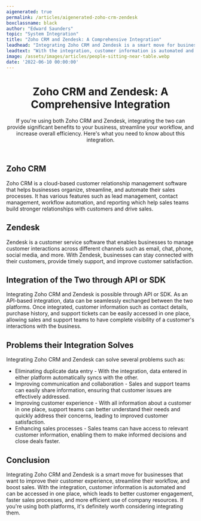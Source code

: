 ```yaml
---
aigenerated: true
permalink: /articles/aigenerated-zoho-crm-zendesk
boxclassname: black
author: "Edward Saunders"
topic: "System Integration"
title: "Zoho CRM and Zendesk: A Comprehensive Integration"
leadhead: "Integrating Zoho CRM and Zendesk is a smart move for businesses that want to improve their customer experience, streamline their workflow, and boost sales"
leadtext: "With the integration, customer information is automated and can be accessed in one place, which leads to better customer engagement, faster sales processes, and more efficient use of company resources. If you're using both platforms, it's definitely worth considering integrating them."
image: /assets/images/articles/people-sitting-near-table.webp
date: '2022-06-10 00:00:00'
---
```

<div class="arttext">	<header>
		<h1>Zoho CRM and Zendesk: A Comprehensive Integration</h1>
		<p>If you're using both Zoho CRM and Zendesk, integrating the two can provide significant benefits to your business, streamline your workflow, and increase overall efficiency. Here's what you need to know about this integration.</p>
	</header>
	<section>
		<h2>Zoho CRM</h2>
		<p>Zoho CRM is a cloud-based customer relationship management software that helps businesses organize, streamline, and automate their sales processes. It has various features such as lead management, contact management, workflow automation, and reporting which help sales teams build stronger relationships with customers and drive sales.</p>
	</section>
	<section>
		<h2>Zendesk</h2>
		<p>Zendesk is a customer service software that enables businesses to manage customer interactions across different channels such as email, chat, phone, social media, and more. With Zendesk, businesses can stay connected with their customers, provide timely support, and improve customer satisfaction.</p>
	</section>
	<section>
		<h2>Integration of the Two through API or SDK</h2>
		<p>Integrating Zoho CRM and Zendesk is possible through API or SDK. As an API-based integration, data can be seamlessly exchanged between the two platforms. Once integrated, customer information such as contact details, purchase history, and support tickets can be easily accessed in one place, allowing sales and support teams to have complete visibility of a customer's interactions with the business.</p>
	</section>
	<section>
		<h2>Problems their Integration Solves</h2>
		<p>Integrating Zoho CRM and Zendesk can solve several problems such as:</p>
		<ul>
			<li>Eliminating duplicate data entry - With the integration, data entered in either platform automatically syncs with the other.</li>
			<li>Improving communication and collaboration - Sales and support teams can easily share information, ensuring that customer issues are effectively addressed.</li>
			<li>Improving customer experience - With all information about a customer in one place, support teams can better understand their needs and quickly address their concerns, leading to improved customer satisfaction.</li>
			<li>Enhancing sales processes - Sales teams can have access to relevant customer information, enabling them to make informed decisions and close deals faster.</li>
		</ul>
	</section>
	<section>
		<h2>Conclusion</h2>
		<p>Integrating Zoho CRM and Zendesk is a smart move for businesses that want to improve their customer experience, streamline their workflow, and boost sales. With the integration, customer information is automated and can be accessed in one place, which leads to better customer engagement, faster sales processes, and more efficient use of company resources. If you're using both platforms, it's definitely worth considering integrating them.</p>
	</section>
</div>